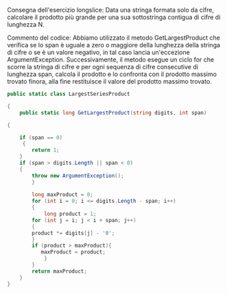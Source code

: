Consegna dell'esercizio longslice:
Data una stringa formata solo da cifre, calcolare il prodotto più grande per una sua sottostringa contigua di cifre di lunghezza N.

Commento del codice:
Abbiamo utilizzato il metodo GetLargestProduct che verifica se lo span è uguale a zero o maggiore della lunghezza della stringa di cifre o se è un valore negativo, 
in tal caso lancia un'eccezione ArgumentException.
Successivamente, il metodo esegue un ciclo for che scorre la stringa di cifre e per ogni sequenza di cifre consecutive di lunghezza span,
calcola il prodotto e lo confronta con il prodotto massimo trovato finora, alla fine restituisce il valore del prodotto massimo trovato.

```C#
public static class LargestSeriesProduct

{
    public static long GetLargestProduct(string digits, int span)

{

    if (span == 0)
     {
        return 1;
    }
    if (span > digits.Length || span < 0)
    {
        throw new ArgumentException();
        }
        
        long maxProduct = 0;
        for (int i = 0; i <= digits.Length - span; i++)
        {
            long product = 1;
        for (int j = i; j < i + span; j++)
        {
        product *= digits[j] - '0';
        }
        if (product > maxProduct){
           maxProduct = product;
            }
        }
        return maxProduct;
    }
}
```
